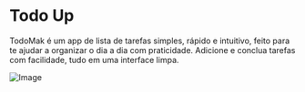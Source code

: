 # Todo Up

TodoMak é um app de lista de tarefas simples, rápido e intuitivo, feito para te ajudar a organizar o dia a dia com praticidade. Adicione e conclua tarefas com facilidade, tudo em uma interface limpa.

![Image](https://github.com/user-attachments/assets/59af415c-50f3-453f-bac3-813d2a798a39)
